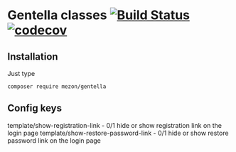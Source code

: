 # Gentella classes [![Build Status](https://travis-ci.com/alexdodonov/gentella.svg?branch=master)](https://travis-ci.com/alexdodonov/gentella) [![codecov](https://codecov.io/gh/alexdodonov/gentella/branch/master/graph/badge.svg)](https://codecov.io/gh/alexdodonov/gentella)

## Installation

Just type

```
composer require mezon/gentella
```

## Config keys

template/show-registration-link - 0/1 hide or show registration link on the login page
template/show-restore-password-link - 0/1 hide or show restore password link on the login page